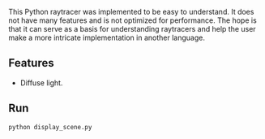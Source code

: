 This Python raytracer was implemented to be easy to understand. It does not have many features and is not optimized for performance. The hope is that it can serve as a basis for understanding raytracers and help the user make a more intricate implementation in another language. 

## Features

* Diffuse light.

## Run

```
python display_scene.py
```
